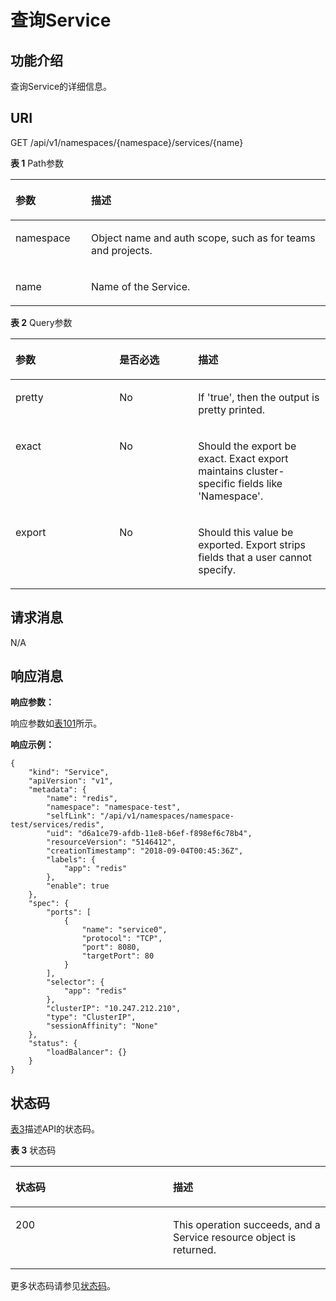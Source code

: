 # 查询Service<a name="cci_02_3050"></a>

## 功能介绍<a name="s6b63abeb0a574a7a9c13de5369a91cd8"></a>

查询Service的详细信息。

## URI<a name="s2a208d531ff9407b93924d7c313193b8"></a>

GET /api/v1/namespaces/\{namespace\}/services/\{name\}

**表 1**  Path参数

<a name="table1696332124519"></a>
<table><thead align="left"><tr id="row11961332194516"><th class="cellrowborder" valign="top" width="24%" id="mcps1.2.3.1.1"><p id="p396032144518"><a name="p396032144518"></a><a name="p396032144518"></a>参数</p>
</th>
<th class="cellrowborder" valign="top" width="76%" id="mcps1.2.3.1.2"><p id="p18962325454"><a name="p18962325454"></a><a name="p18962325454"></a>描述</p>
</th>
</tr>
</thead>
<tbody><tr id="row9960327457"><td class="cellrowborder" valign="top" width="24%" headers="mcps1.2.3.1.1 "><p id="p1496113214456"><a name="p1496113214456"></a><a name="p1496113214456"></a>namespace</p>
</td>
<td class="cellrowborder" valign="top" width="76%" headers="mcps1.2.3.1.2 "><p id="p141902036155717"><a name="p141902036155717"></a><a name="p141902036155717"></a>Object name and auth scope, such as for teams and projects.</p>
</td>
</tr>
<tr id="row13794857171116"><td class="cellrowborder" valign="top" width="24%" headers="mcps1.2.3.1.1 "><p id="p5984165818113"><a name="p5984165818113"></a><a name="p5984165818113"></a>name</p>
</td>
<td class="cellrowborder" valign="top" width="76%" headers="mcps1.2.3.1.2 "><p id="p4984175851116"><a name="p4984175851116"></a><a name="p4984175851116"></a>Name of the Service.</p>
</td>
</tr>
</tbody>
</table>

**表 2**  Query参数

<a name="zh-cn_topic_0079614941_table43974095"></a>
<table><thead align="left"><tr id="zh-cn_topic_0079614941_row47185870"><th class="cellrowborder" valign="top" width="33%" id="mcps1.2.4.1.1"><p id="zh-cn_topic_0079614941_p63959112"><a name="zh-cn_topic_0079614941_p63959112"></a><a name="zh-cn_topic_0079614941_p63959112"></a>参数</p>
</th>
<th class="cellrowborder" valign="top" width="25%" id="mcps1.2.4.1.2"><p id="p54432917195332"><a name="p54432917195332"></a><a name="p54432917195332"></a>是否必选</p>
</th>
<th class="cellrowborder" valign="top" width="42%" id="mcps1.2.4.1.3"><p id="p46990176195332"><a name="p46990176195332"></a><a name="p46990176195332"></a>描述</p>
</th>
</tr>
</thead>
<tbody><tr id="zh-cn_topic_0079614941_row56542298"><td class="cellrowborder" valign="top" width="33%" headers="mcps1.2.4.1.1 "><p id="zh-cn_topic_0079614941_p16523463"><a name="zh-cn_topic_0079614941_p16523463"></a><a name="zh-cn_topic_0079614941_p16523463"></a>pretty</p>
</td>
<td class="cellrowborder" valign="top" width="25%" headers="mcps1.2.4.1.2 "><p id="zh-cn_topic_0079614941_p63332116"><a name="zh-cn_topic_0079614941_p63332116"></a><a name="zh-cn_topic_0079614941_p63332116"></a>No</p>
</td>
<td class="cellrowborder" valign="top" width="42%" headers="mcps1.2.4.1.3 "><p id="zh-cn_topic_0079614941_p29627753"><a name="zh-cn_topic_0079614941_p29627753"></a><a name="zh-cn_topic_0079614941_p29627753"></a>If 'true', then the output is pretty printed.</p>
</td>
</tr>
<tr id="r0af24e6998b447a7b420c9ba8d740997"><td class="cellrowborder" valign="top" width="33%" headers="mcps1.2.4.1.1 "><p id="a90c1431310924496a5cc65d5b4246e84"><a name="a90c1431310924496a5cc65d5b4246e84"></a><a name="a90c1431310924496a5cc65d5b4246e84"></a>exact</p>
</td>
<td class="cellrowborder" valign="top" width="25%" headers="mcps1.2.4.1.2 "><p id="a5209f92e2e0a4d0cbd92d02f2828855c"><a name="a5209f92e2e0a4d0cbd92d02f2828855c"></a><a name="a5209f92e2e0a4d0cbd92d02f2828855c"></a>No</p>
</td>
<td class="cellrowborder" valign="top" width="42%" headers="mcps1.2.4.1.3 "><p id="a69e76f9c221f4f5aad657379aae91d95"><a name="a69e76f9c221f4f5aad657379aae91d95"></a><a name="a69e76f9c221f4f5aad657379aae91d95"></a>Should the export be exact. Exact export maintains cluster-specific fields like 'Namespace'.</p>
</td>
</tr>
<tr id="r96bb6bf9ae1440009077fa844f28a88e"><td class="cellrowborder" valign="top" width="33%" headers="mcps1.2.4.1.1 "><p id="zh-cn_topic_0079614941_p151474572434"><a name="zh-cn_topic_0079614941_p151474572434"></a><a name="zh-cn_topic_0079614941_p151474572434"></a>export</p>
</td>
<td class="cellrowborder" valign="top" width="25%" headers="mcps1.2.4.1.2 "><p id="a0aa4cab1194c44d2b2658f322b9fd0fc"><a name="a0aa4cab1194c44d2b2658f322b9fd0fc"></a><a name="a0aa4cab1194c44d2b2658f322b9fd0fc"></a>No</p>
</td>
<td class="cellrowborder" valign="top" width="42%" headers="mcps1.2.4.1.3 "><p id="zh-cn_topic_0079614941_p114755710438"><a name="zh-cn_topic_0079614941_p114755710438"></a><a name="zh-cn_topic_0079614941_p114755710438"></a>Should this value be exported. Export strips fields that a user cannot specify.</p>
</td>
</tr>
</tbody>
</table>

## 请求消息<a name="s24d2fb0a92bc4481b97f1980a208a6ec"></a>

N/A

## 响应消息<a name="s058feaad90fa4e52a6d698f3cd609786"></a>

**响应参数：**

响应参数如[表101](数据结构.md#zh-cn_topic_0079615000_ref458759328)所示。

**响应示例：**

```
{
    "kind": "Service",
    "apiVersion": "v1",
    "metadata": {
        "name": "redis",
        "namespace": "namespace-test",
        "selfLink": "/api/v1/namespaces/namespace-test/services/redis",
        "uid": "d6a1ce79-afdb-11e8-b6ef-f898ef6c78b4",
        "resourceVersion": "5146412",
        "creationTimestamp": "2018-09-04T00:45:36Z",
        "labels": {
            "app": "redis"
        },
        "enable": true
    },
    "spec": {
        "ports": [
            {
                "name": "service0",
                "protocol": "TCP",
                "port": 8080,
                "targetPort": 80
            }
        ],
        "selector": {
            "app": "redis"
        },
        "clusterIP": "10.247.212.210",
        "type": "ClusterIP",
        "sessionAffinity": "None"
    },
    "status": {
        "loadBalancer": {}
    }
}
```

## 状态码<a name="sd2fb196246a241cea5cbced82b71a7c0"></a>

[表3](#zh-cn_topic_0079614941_table49299249)描述API的状态码。

**表 3**  状态码

<a name="zh-cn_topic_0079614941_table49299249"></a>
<table><thead align="left"><tr id="zh-cn_topic_0079614941_row51657386"><th class="cellrowborder" valign="top" width="50%" id="mcps1.2.3.1.1"><p id="p47913009195332"><a name="p47913009195332"></a><a name="p47913009195332"></a>状态码</p>
</th>
<th class="cellrowborder" valign="top" width="50%" id="mcps1.2.3.1.2"><p id="p55748497195332"><a name="p55748497195332"></a><a name="p55748497195332"></a>描述</p>
</th>
</tr>
</thead>
<tbody><tr id="zh-cn_topic_0079614941_row26379626"><td class="cellrowborder" valign="top" width="50%" headers="mcps1.2.3.1.1 "><p id="zh-cn_topic_0079614941_p56374952"><a name="zh-cn_topic_0079614941_p56374952"></a><a name="zh-cn_topic_0079614941_p56374952"></a>200</p>
</td>
<td class="cellrowborder" valign="top" width="50%" headers="mcps1.2.3.1.2 "><p id="zh-cn_topic_0079614941_p2968403"><a name="zh-cn_topic_0079614941_p2968403"></a><a name="zh-cn_topic_0079614941_p2968403"></a>This operation succeeds, and a Service resource object is returned.</p>
</td>
</tr>
</tbody>
</table>

更多状态码请参见[状态码](状态码.md)。

